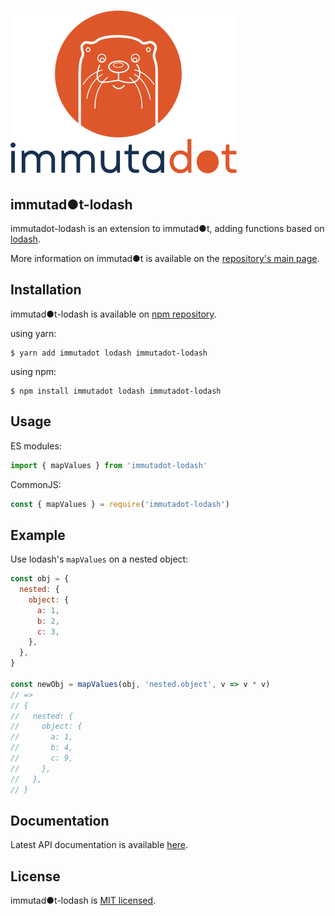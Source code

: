 ![immutadot logo](https://raw.githubusercontent.com/Zenika/immutadot/master/misc/otter.svg?sanitize=true)
===

## immutad●t-lodash
immutadot-lodash is an extension to immutad●t, adding functions based on [lodash](https://lodash.com/).

More information on immutad●t is available on the [repository's main page](https://github.com/Zenika/immutadot).

## Installation

immutad●t-lodash is available on [npm repository](https://www.npmjs.com/package/immutadot-lodash).

using yarn:

```shell
$ yarn add immutadot lodash immutadot-lodash
```

using npm:

```shell
$ npm install immutadot lodash immutadot-lodash
```

## Usage

ES modules:

```js
import { mapValues } from 'immutadot-lodash'
```

CommonJS:  

```js
const { mapValues } = require('immutadot-lodash')
```

## Example

Use lodash's `mapValues` on a nested object:

```js
const obj = {
  nested: {
    object: {
      a: 1,
      b: 2,
      c: 3,
    },
  },
}

const newObj = mapValues(obj, 'nested.object', v => v * v)
// =>
// {
//   nested: {
//     object: {
//       a: 1,
//       b: 4,
//       c: 9,
//     },
//   },
// }
```

## Documentation

Latest API documentation is available [here](https://zenika.github.io/immutadot/api/immutadot-lodash/).

## License

immutad●t-lodash is [MIT licensed](https://github.com/Zenika/immutadot/blob/master/LICENSE.md).
